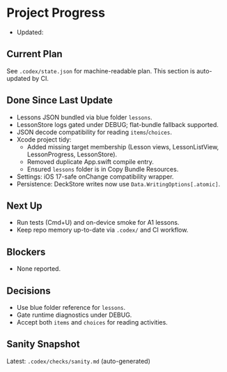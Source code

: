 # Project Progress

- Updated: <auto>

## Current Plan

See `.codex/state.json` for machine-readable plan. This section is auto-updated by CI.

## Done Since Last Update

- Lessons JSON bundled via blue folder `lessons`.
- LessonStore logs gated under DEBUG; flat-bundle fallback supported.
- JSON decode compatibility for reading `items`/`choices`.
- Xcode project tidy:
  - Added missing target membership (Lesson views, LessonListView, LessonProgress, LessonStore).
  - Removed duplicate App.swift compile entry.
  - Ensured `lessons` folder is in Copy Bundle Resources.
- Settings: iOS 17-safe onChange compatibility wrapper.
- Persistence: DeckStore writes now use `Data.WritingOptions[.atomic]`.

## Next Up

- Run tests (Cmd+U) and on-device smoke for A1 lessons.
- Keep repo memory up-to-date via `.codex/` and CI workflow.

## Blockers

- None reported.

## Decisions

- Use blue folder reference for `lessons`.
- Gate runtime diagnostics under DEBUG.
- Accept both `items` and `choices` for reading activities.

## Sanity Snapshot

Latest: `.codex/checks/sanity.md` (auto-generated)
